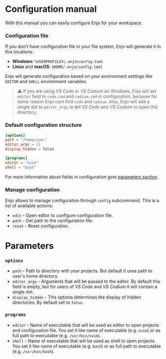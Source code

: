 # Configuration manual

With this manual you can easily configure Enjo for your workspace.

### Configuration file

If you don't have configuration file in your file system, Enjo will generate it in this locations:

- **Windows**: `%USERPROFILE%\.enjo\config.toml`
- **Linux** and **macOS**: `$HOME/.enjo/config.toml`

Enjo will generate configuration based on your environment settings like `EDITOR` and `SHELL` environment variables.

> ⚠️ If you are using *VS Code* or *VS Codium* on Windows, Enjo will set `editor` field to `code.cmd` and `codium.cmd` in configuration, because for some reason Enjo cant find `code` and `codium`. Also, Enjo will add a single dot to `editor_args` to tell *VS Code* and *VS Codium* to open this directory.

### Default configuration structure

```toml
[options]
path = '/home/user'
editor_args = []
display_hidden = false

[programs]
editor = "nvim"
shell = "bash"
```

For more information about fields in configuration goto [parameters section](#parameters).

### Manage configuration

Enjo allows to manage configuration through `config` subcommand. This is a list of available actions:

- `edit` - Open editor to configure configuration file.
- `path` - Get path to the configuration file.
- `reset` - Reset configuration.

# Parameters

### `options`

- `path` - Path to directory with your projects. But default it uses path to user's home directory.
- `editor_args` - Arguments that will be passed to the editor. By default this field is empty, but for users of *VS Code* and *VS Codium* it will contain a single dot.
- `display_hidden` - This options determines the display of hidden directories. By default set to `false`.

### `programs`

- `editor` - Name of executable that will be used as editor to open projects and configuration file. You set it like name of executable (e.g. `nvim`) or as full path to executable (e.g. `/usr/bin/nvim`).
- `shell` - Name of executable that will be used as shell to open projects. You set it like name of executable (e.g. `bash`) or as full path to executable (e.g. `/usr/bin/bash`).

